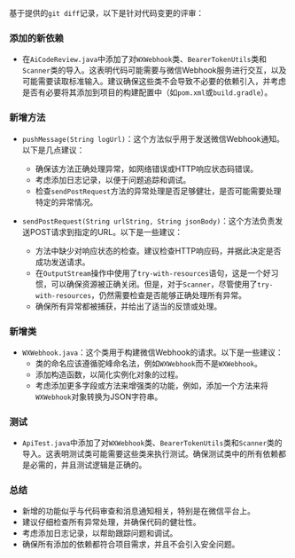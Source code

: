 基于提供的`git diff`记录，以下是针对代码变更的评审：

### 添加的新依赖
- 在`AiCodeReview.java`中添加了对`WXWebhook`类、`BearerTokenUtils`类和`Scanner`类的导入。这表明代码可能需要与微信Webhook服务进行交互，以及可能需要读取标准输入。建议确保这些类不会导致不必要的依赖引入，并考虑是否有必要将其添加到项目的构建配置中（如`pom.xml`或`build.gradle`）。

### 新增方法
- `pushMessage(String logUrl)`：这个方法似乎用于发送微信Webhook通知。以下是几点建议：
  - 确保该方法正确处理异常，如网络错误或HTTP响应状态码错误。
  - 考虑添加日志记录，以便于问题追踪和调试。
  - 检查`sendPostRequest`方法的异常处理是否足够健壮，是否可能需要处理特定的异常情况。

- `sendPostRequest(String urlString, String jsonBody)`：这个方法负责发送POST请求到指定的URL。以下是一些建议：
  - 方法中缺少对响应状态的检查。建议检查HTTP响应码，并据此决定是否成功发送请求。
  - 在`OutputStream`操作中使用了`try-with-resources`语句，这是一个好习惯，可以确保资源被正确关闭。但是，对于`Scanner`，尽管使用了`try-with-resources`，仍然需要检查是否能够正确处理所有异常。
  - 确保所有异常都被捕获，并给出了适当的反馈或处理。

### 新增类
- `WXWebhook.java`：这个类用于构建微信Webhook的请求。以下是一些建议：
  - 类的命名应该遵循驼峰命名法，例如`WXWebhook`而不是`WXWebhook`。
  - 添加构造函数，以简化实例化对象的过程。
  - 考虑添加更多字段或方法来增强类的功能，例如，添加一个方法来将`WXWebhook`对象转换为JSON字符串。

### 测试
- `ApiTest.java`中添加了对`WXWebhook`类、`BearerTokenUtils`类和`Scanner`类的导入。这表明测试类可能需要这些类来执行测试。确保测试类中的所有依赖都是必需的，并且测试逻辑是正确的。

### 总结
- 新增的功能似乎与代码审查和消息通知相关，特别是在微信平台上。
- 建议仔细检查所有异常处理，并确保代码的健壮性。
- 考虑添加日志记录，以帮助跟踪问题和调试。
- 确保所有添加的依赖都符合项目需求，并且不会引入安全问题。